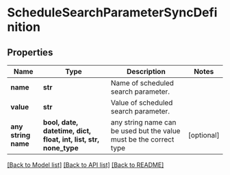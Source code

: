 # ScheduleSearchParameterSyncDefinition


## Properties
Name | Type | Description | Notes
------------ | ------------- | ------------- | -------------
**name** | **str** | Name of scheduled search parameter. | 
**value** | **str** | Value of scheduled search parameter. | 
**any string name** | **bool, date, datetime, dict, float, int, list, str, none_type** | any string name can be used but the value must be the correct type | [optional]

[[Back to Model list]](../README.md#documentation-for-models) [[Back to API list]](../README.md#documentation-for-api-endpoints) [[Back to README]](../README.md)


